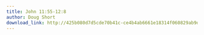 ```yaml
---
title: John 11:55-12:8
author: Doug Short
download_link: http://425b080d7d5cde70b41c-ce4b4ab6661e18314f060829ab9d3455.r81.cf2.rackcdn.com/2013-01-20-john_11_55_12_8.mp3
---
```

